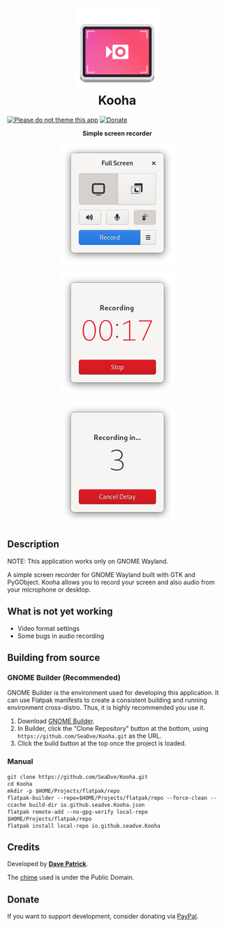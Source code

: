 <h1 align="center">
	<img src="data/logo/io.github.seadve.Kooha.svg" alt="Kooha" width="192" height="192"/><br>
	Kooha
</h1>

[![Please do not theme this app](https://stopthemingmy.app/badge.svg)](https://stopthemingmy.app) 
[![Donate](https://img.shields.io/badge/PayPal-Donate-gray.svg?style=flat&logo=paypal&colorA=0071bb&logoColor=fff)](https://paypal.me/sedve)

<p align="center"><strong>Simple screen recorder</strong></p>

<p align="center">
  <img src="screenshots/Kooha-screenshot.png"/>
</p>

<p align="center">
  <img src="screenshots/Kooha-screenshot2.png"/>
</p>

<p align="center">
  <img src="screenshots/Kooha-screenshot3.png"/>
</p>


## Description
NOTE: This application works only on GNOME Wayland.

A simple screen recorder for GNOME Wayland built with GTK and PyGObject. Kooha allows you to record your screen and also audio from your microphone or desktop.


## What is not yet working
* Video format settings
* Some bugs in audio recording


## Building from source

### GNOME Builder (Recommended)
GNOME Builder is the environment used for developing this application. It can use Flatpak manifests to create a consistent building and running environment cross-distro. Thus, it is highly recommended you use it.

1. Download [GNOME Builder](https://flathub.org/apps/details/org.gnome.Builder).
2. In Builder, click the "Clone Repository" button at the bottom, using `https://github.com/SeaDve/Kooha.git` as the URL.
3. Click the build button at the top once the project is loaded.


### Manual
```
git clone https://github.com/SeaDve/Kooha.git
cd Kooha
mkdir -p $HOME/Projects/flatpak/repo
flatpak-builder --repo=$HOME/Projects/flatpak/repo --force-clean --ccache build-dir io.github.seadve.Kooha.json
flatpak remote-add --no-gpg-verify local-repo $HOME/Projects/flatpak/repo
flatpak install local-repo io.github.seadve.Kooha
```


## Credits

Developed by **[Dave Patrick](https://github.com/SeaDve)**.

The [chime](https://soundbible.com/1598-Electronic-Chime.html) used is under the Public Domain.


## Donate
If you want to support development, consider donating via [PayPal](https://paypal.me/sedve).
